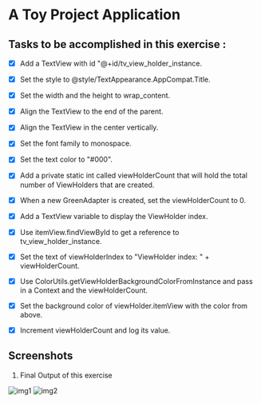 # A Toy Project Application

## Tasks to be accomplished in this exercise :
- [x] Add a TextView with id "@+id/tv_view_holder_instance.
- [x] Set the style to @style/TextAppearance.AppCompat.Title.
- [x] Set the width and the height to wrap_content.
- [x] Align the TextView to the end of the parent.
- [x] Align the TextView in the center vertically.
- [x] Set the font family to monospace.
- [x] Set the text color to "#000".
- [x] Add a private static int called viewHolderCount that will hold the total number of ViewHolders that are created.
- [x] When a new GreenAdapter is created, set the viewHolderCount to 0.
- [x] Add a TextView variable to display the ViewHolder index.
- [x] Use itemView.findViewById to get a reference to tv_view_holder_instance.
- [x] Set the text of viewHolderIndex to "ViewHolder index: " + viewHolderCount.
- [x] Use ColorUtils.getViewHolderBackgroundColorFromInstance and pass in a Context and the viewHolderCount.
- [x] Set the background color of viewHolder.itemView with the color from above.
- [x] Increment viewHolderCount and log its value.


## Screenshots
1. Final Output of this exercise

![img1](https://github.com/kuluruvineeth/CoreAndroidConcepts/blob/FavoriteToys/RecyclerViewExcellentViewHolderDemo/Screenshots/img.png)
![img2](https://github.com/kuluruvineeth/CoreAndroidConcepts/blob/FavoriteToys/RecyclerViewExcellentViewHolderDemo/Screenshots/img_1.png)